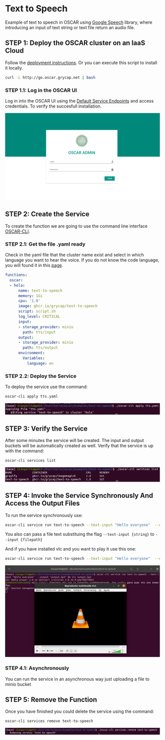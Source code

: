# Text to Speech

Example of text to speech in OSCAR using [Google Speech](https://pypi.org/project/google-speech/) library, where introducing an input of text string or text file return an audio file.

## STEP 1: Deploy the OSCAR cluster on an IaaS Cloud

Follow the [deployment instructions](https://o-scar.readthedocs.io/en/latest/deploy.html). Or you can execute this script to install it locally.
```sh
curl -L http://go.oscar.grycap.net | bash
```


### STEP 1.1: Log in the OSCAR UI

Log in into the OSCAR UI using the [Default Service Endpoints](https://o-scar.readthedocs.io/en/latest/usage.html#default-service-endpoints) and access credentials. To verify the succesfull installation.

![01-oscar-login.png](img/01-oscar-login.png)



## STEP 2: Create the Service

To create the function we are going to use the command line interface [OSCAR-CLI](https://docs.oscar.grycap.net/oscar-cli/).

### STEP 2.1: Get the file .yaml ready

Check in the yaml file that the cluster name exist and select in which language you want to hear the voice. If you do not know the code language, you will found it in this [page](https://www.andiamo.co.uk/resources/iso-language-codes/).

```yaml
functions:
  oscar:
  - hola:
      name: text-to-speech
      memory: 1Gi
      cpu: '1.0'
      image: ghcr.io/grycap/text-to-speech
      script: script.sh
      log_level: CRITICAL
      input:
      - storage_provider: minio
        path: tts/input
      output:
      - storage_provider: minio
        path: tts/output
      environment: 
        Variables:
          language: en
```




### STEP 2.2: Deploy the Service

To deploy the service use the command:
```sh
oscar-cli apply tts.yaml
```
![03-oscar-apply.png](img/03-oscar-apply.png)



## STEP 3: Verify the Service

After some minutes the service will be created. The input and output buckets will be automatically created as well. Verify that the service is up with the command:

```sh
oscar-cli services list
```

![04-oscar-checkServices.png](img/04-oscar-checkServices.png)


## STEP 4: Invoke the Service Synchronously And Access the Output Files

To run the service synchronously use:
```sh
oscar-cli service run text-to-speech --text-input "Hello everyone"  --output "output.mp3"
```
You also can pass a file text substituing the flag `--text-input {string}` to `--input {filepath}`

And if you have installed vlc and you want to play it use this one:
```sh
oscar-cli service run text-to-speech --text-input "Hello everyone"  --output "output.mp3" && vlc output.mp3
```
![05-oscar-run.png](img/05-oscar-run.png)


### STEP 4.1: Asynchronously

You can run the service in an asynchronous way just uploading a file to minio bucket


## STEP 5: Remove the Function


Once you have finished you could delete the service using the command:

```sh
oscar-cli services remove text-to-speech
```

![06-oscar-remove.png](img/06-oscar-remove.png)